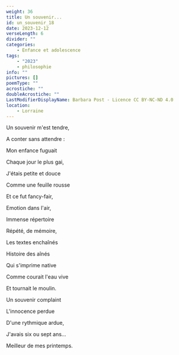 ```yaml
---
weight: 36
title: Un souvenir...
id: un_souvenir_18
date: 2023-12-12
verseLength: 6
divider: ""
categories:
    - Enfance et adolescence
tags:
    - "2023"
    - philosophie
info: ""
pictures: []
poemType: ""
acrostiche: ""
doubleAcrostiche: ""
LastModifierDisplayName: Barbara Post - Licence CC BY-NC-ND 4.0
location:
    - Lorraine
---
```

Un souvenir m'est tendre,

A conter sans attendre :

Mon enfance fuguait

Chaque jour le plus gai,

J'étais petite et douce

Comme une feuille rousse

Et ce fut fancy-fair,

Emotion dans l'air,

Immense répertoire

Répété, de mémoire,

Les textes enchaînés

Histoire des aînés

Qui s'imprime native

Comme courait l'eau vive

Et tournait le moulin.

Un souvenir complaint

L'innocence perdue

D'une rythmique ardue,

J'avais six ou sept ans...

Meilleur de mes printemps.
